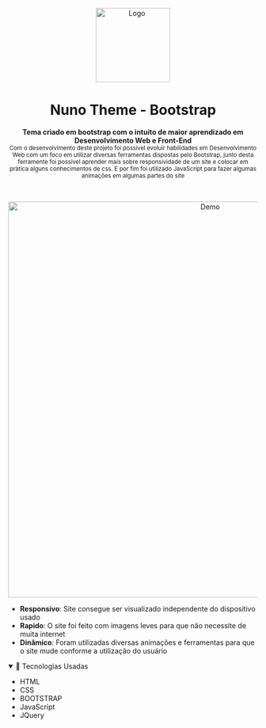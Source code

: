 <p align="center">
  <img src="https://getbootstrap.com.br/docs/4.1/assets/img/bootstrap-stack.png" alt="Logo" width="150" height="150" />
</p>
<h1 align="center">Nuno Theme - Bootstrap</h1>

<p align="center">
  <b>Tema criado em bootstrap com o intuito de maior aprendizado em Desenvolvimento Web e Front-End</b></br>
  <sub>Com o desenvolvimento deste projeto foi possivel evoluir habilidades em Desenvolvimento Web com um foco em utilizar diversas ferramentas dispostas pelo Bootstrap, junto desta ferramente foi possível aprender mais sobre responsividade de um site e colocar em prática alguns conhecimentos de css. E por fim foi utilizado JavaScript para fazer algumas animações em algumas partes do site<sub>
</p>

<br />


<p align="center">
  <img src="https://raw.githubusercontent.com/andreasbm/readme/master/assets/demo.gif" alt="Demo" width="800" />
</p>

* **Responsivo**: Site consegue ser visualizado independente do dispositivo usado
* **Rapido**: O site foi feito com imagens leves para que não necessite de muita internet 
* **Dinâmico**: Foram utilizadas diversas animações e ferramentas para que o site mude conforme a utilização do usuário

<details open>
<summary>📖 Tecnologias Usadas</summary>
<ul>
  <li>HTML</li>
  <li>CSS</li>
  <li>BOOTSTRAP</li>
  <li>JavaScript</li>
  <li>JQuery</li>
</ul>
</details>

